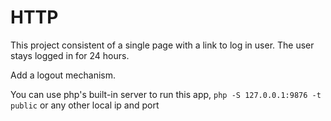 # HTTP

This project consistent of a single page with a link to log in user. The user stays logged in for 24 hours.

Add a logout mechanism.

You can use php's built-in server to run this app, `php -S 127.0.0.1:9876 -t public` or any other local ip and port